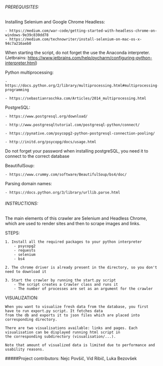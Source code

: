 ###### PREREQUISITES:

Installing Selenium and Google Chrome Headless:

    - https://medium.com/war-code/getting-started-with-headless-chrome-on-windows-9e39c830dd78
    - https://medium.com/technowriter/install-selenium-on-mac-os-x-94c7a216aeb0

When starting the script, do not forget the use the Anaconda interpreter. (Jetbrains: https://www.jetbrains.com/help/pycharm/configuring-python-interpreter.html)

Python multiprocessing:

    - https://docs.python.org/2/library/multiprocessing.html#multiprocessing-programming
    
    - https://sebastianraschka.com/Articles/2014_multiprocessing.html
    
PostgreSQL:

    - https://www.postgresql.org/download/
    
    - http://www.postgresqltutorial.com/postgresql-python/connect/
    
    - https://pynative.com/psycopg2-python-postgresql-connection-pooling/
    
    - http://initd.org/psycopg/docs/usage.html
    
Do not forget your password when installing postgreSQL, you need it to connect to the correct database

BeautifulSoup:
    
    - https://www.crummy.com/software/BeautifulSoup/bs4/doc/
    
Parsing domain names:

    - https://docs.python.org/3/library/urllib.parse.html
    
###### INSTRUCTIONS:
    
The main elements of this crawler are Selenium and Headless Chrome, which are used to render sites and 
then to scrape images and links. 

STEPS:

    1. Install all the required packages to your python interpreter
        - psycopg2
        - requests
        - selenium
        - bs4
        
    2. The chrome driver is already present in the directory, so you don't need to download it
    
    3. Start the crawler by running the start.py script
        - The script creates a Crawler class and runs it
        - The number of processes are set as an argument for the crawler

VISUALIZATION:

    When you want to visualize fresh data from the database, you first have to run export.py script. It fetches data
    from the db and exports it to json files which are placed into corresponding directory. 
    
    There are two visualisations available: links and pages. Each visualisation can be displayed running html script in 
    the corresponding subdirectory (visualisation/...).
    
    Note that amount of visualized data is limited due to performance and usability reasons.
    
#####Project contributors: Nejc Povšič, Vid Ribič, Luka Bezovšek